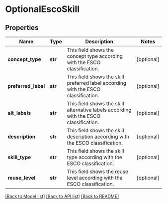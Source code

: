 # OptionalEscoSkill


## Properties
Name | Type | Description | Notes
------------ | ------------- | ------------- | -------------
**concept_type** | **str** | This field shows the concept type according with the ESCO classification. | [optional] 
**preferred_label** | **str** | This field shows the skill preferred label according with the ESCO classification. | [optional] 
**alt_labels** | **str** | This field shows the skill alternative labels according with the ESCO classification. | [optional] 
**description** | **str** | This field shows the skill description according with the ESCO classification. | [optional] 
**skill_type** | **str** | This field shows the skill type according with the ESCO classification. | [optional] 
**reuse_level** | **str** | This field shows the reuse level according with the ESCO classification. | [optional] 

[[Back to Model list]](../README.md#documentation-for-models) [[Back to API list]](../README.md#documentation-for-api-endpoints) [[Back to README]](../README.md)


